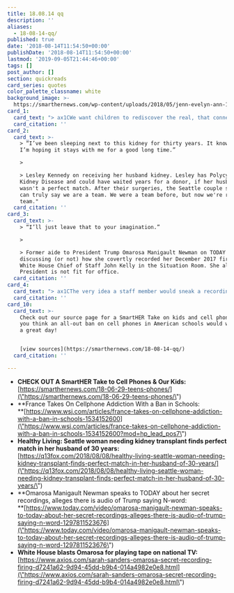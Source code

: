 ```yaml
---
title: 18.08.14 qq
description: ''
aliases:
  - 18-08-14-qq/
published: true
date: '2018-08-14T11:54:50+00:00'
publishDate: '2018-08-14T11:54:50+00:00'
lastmod: '2019-09-05T21:44:46+00:00'
tags: []
post_author: []
section: quickreads
card_series: quotes
color_palette_classname: white
background_image: >-
  https://smarthernews.com/wp-content/uploads/2018/05/jenn-evelyn-ann-112980-unsplash-scaled.jpg
card_1:
  card_text: "> ax1CWe want children to rediscover the real, that connection to the concrete, to nature, to do doing things with their hands, to contact with other human beings.”n> n> Franceax19s education minister, Jean-Michel Blanquer, on France's new ban on cell phones from pre-K to 9th grade. Blanquer has 2 smartphones and says he wants to ensure "man is the master of the machine" - not deny tech advancements."
  card_citation: ''
card_2:
  card_text: >-
    > “I’ve been sleeping next to this kidney for thirty years. It knows me.A So
    I’m hoping it stays with me for a good long time.”

    > 

    > Lesley Kennedy on receiving her husband kidney. Lesley has Polycystic
    Kidney Disease and could have waited years for a donor, if her husband
    wasn't a perfect match. After their surgeries, the Seattle couple said "We
    can truly say we are a team. We were a team before, but now we're really a
    team."
  card_citation: ''
card_3:
  card_text: >-
    > “I’ll just leave that to your imagination.”

    > 

    > Former aide to President Trump Omarosa Manigault Newman on TODAY
    discussing (or not) how she covertly recorded her December 2017 firing by
    White House Chief of Staff John Kelly in the Situation Room. She alleges the
    President is not fit for office.
  card_citation: ''
card_4:
  card_text: "> ax1CThe very idea a staff member would sneak a recording device into the White House Situation Room, shows a blatant disregard for our national security ax13 and then to brag about it on national television further proves the lack of character and integrity of this disgruntled former White House employee.”n> n> WH Press Sec. Sarah Huckabee Sanders in response to Omarosa Manigault Newman's first national interviews."
  card_citation: ''
card_10:
  card_text: >-
    Check out our source page for a SmartHER Take on kids and cell phones. Do
    you think an all-out ban on cell phones in American schools would work? Have
    a great day!


    [view sources](https://smarthernews.com/18-08-14-qq/)
  card_citation: ''

---
```

*   **CHECK OUT A SmartHER Take to Cell Phones & Our Kids:**  
    [https://smarthernews.com/18-06-29-teens-phones/](\"https://smarthernews.com/18-06-29-teens-phones/\")
*   **France Takes On Cellphone Addiction With a Ban in Schools:  
    **[https://www.wsj.com/articles/france-takes-on-cellphone-addiction-with-a-ban-in-schools-1534152600](\"https://www.wsj.com/articles/france-takes-on-cellphone-addiction-with-a-ban-in-schools-1534152600?mod=hp_lead_pos7\")
*   **Healthy Living: Seattle woman needing kidney transplant finds perfect match in her husband of 30 years:**  
    [https://q13fox.com/2018/08/08/healthy-living-seattle-woman-needing-kidney-transplant-finds-perfect-match-in-her-husband-of-30-years/](\"https://q13fox.com/2018/08/08/healthy-living-seattle-woman-needing-kidney-transplant-finds-perfect-match-in-her-husband-of-30-years/\")
*   **Omarosa Manigault Newman speaks to TODAY about her secret recordings, alleges there is audio of Trump saying N-word:  
    **[https://www.today.com/video/omarosa-manigault-newman-speaks-to-today-about-her-secret-recordings-alleges-there-is-audio-of-trump-saying-n-word-1297811523676](\"https://www.today.com/video/omarosa-manigault-newman-speaks-to-today-about-her-secret-recordings-alleges-there-is-audio-of-trump-saying-n-word-1297811523676\")
*   **White House blasts Omarosa for playing tape on national TV:**  
    [https://www.axios.com/sarah-sanders-omarosa-secret-recording-firing-d7241a62-9d94-45dd-b9b4-014a4982e0e8.html](\"https://www.axios.com/sarah-sanders-omarosa-secret-recording-firing-d7241a62-9d94-45dd-b9b4-014a4982e0e8.html\")